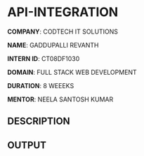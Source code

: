 # API-INTEGRATION

**COMPANY**: CODTECH IT SOLUTIONS

**NAME**: GADDUPALLI REVANTH

**INTERN ID**: CT08DF1030

**DOMAIN**: FULL STACK WEB DEVELOPMENT

**DURATION**: 8 WEEEKS

**MENTOR**: NEELA SANTOSH KUMAR

## DESCRIPTION

## OUTPUT